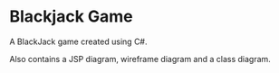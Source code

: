 # Blackjack Game

A BlackJack game created using C#.

Also contains a JSP diagram, wireframe diagram and a class diagram.